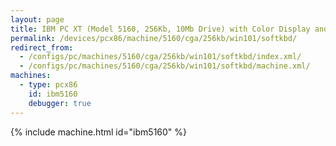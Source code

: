 ```yaml
---
layout: page
title: IBM PC XT (Model 5160, 256Kb, 10Mb Drive) with Color Display and Soft Keyboard running Windows 1.01
permalink: /devices/pcx86/machine/5160/cga/256kb/win101/softkbd/
redirect_from:
  - /configs/pc/machines/5160/cga/256kb/win101/softkbd/index.xml/
  - /configs/pc/machines/5160/cga/256kb/win101/softkbd/machine.xml/
machines:
  - type: pcx86
    id: ibm5160
    debugger: true
---
```


{% include machine.html id="ibm5160" %}
